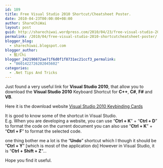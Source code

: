 ```yaml
---
id: 189
title: Free Visual Studio 2010 Shortcut/Cheatsheet Poster.
date: 2010-04-23T00:00:00+08:00
author: ShareChiWai
layout: post
guid: http://sharechiwai.wordpress.com/2010/04/23/free-visual-studio-2010-shortcutcheatsheet-poster
permalink: /2010/04/free-visual-studio-2010-shortcutcheatsheet-poster/
blogger_blog:
  - sharechiwai.blogspot.com
blogger_author:
  - 智/Chi
blogger_242190872ae71f6d0f1f8731ec21ccf3_permalink:
  - "8601422726202045602"
categories:
  - .Net Tips And Tricks
---
```

Just found a very useful link for **Visual Studio 2010**, that allow you to download the **Visual Studio 2010** Keyboard Shortcut for **C++**, **C#**, **F#** and **VB**.

Here it is the download website [Visual Studio 2010 Keybinding Cards](http://www.microsoft.com/downloads/details.aspx?displaylang=en&FamilyID=92ced922-d505-457a-8c9c-84036160639f)

It is good to know some of the shortcut in Visual Studio.  
E.g. When you are developing a website, you can use &#8220;**Ctrl + K**&#8221; + &#8220;**Ctrl + D**&#8221; to format the code on the current document you can also use &#8220;**Ctrl + K**&#8221; + &#8220;**Ctrl + F**&#8221; to format the selected code.

one thing bother me a lot is the &#8220;**Undo**&#8221; shortcut which I though it should be &#8220;**Ctrl + Y**&#8221; [which is most of the application do] However in Visual Studio, it is &#8220;**Ctrl + Shift + Z**&#8220;&#8230;

Hope you find it useful.